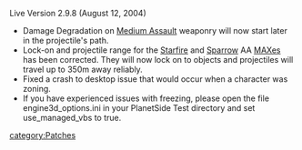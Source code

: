 Live Version 2.9.8 (August 12, 2004)

- Damage Degradation on [Medium Assault](Medium_Assault.md "wikilink")
  weaponry will now start later in the projectile's path.
- Lock-on and projectile range for the [Starfire](Starfire.md "wikilink")
  and [Sparrow](Sparrow.md "wikilink") AA [MAXes](MAX.md "wikilink") has
  been corrected. They will now lock on to objects and projectiles
  will travel up to 350m away reliably.
- Fixed a crash to desktop issue that would occur when a character was
  zoning.
- If you have experienced issues with freezing, please open the file
  engine3d_options.ini in your PlanetSide Test directory and set
  use_managed_vbs to true.

[category:Patches](category:Patches.md "wikilink")
